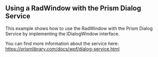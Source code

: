 ## Using a RadWindow with the Prism Dialog Service
This example shows how to use the RadWindow with the Prism Dialog Service by implementing the IDialogWindow interface.

You can find more information about the service here:
https://prismlibrary.com/docs/wpf/dialog-service.html

[//]: <keywords:docking, radwindow, prism, dialog, service>